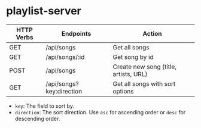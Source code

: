 # playlist-server

| HTTP Verbs | Endpoints                | Action                                |
| ---------- | ------------------------ | ------------------------------------- |
| GET        | /api/songs               | Get all songs                         |
| GET        | /api/songs/:id           | Get song by id                        |
| POST       | /api/songs               | Create new song (title, artists, URL) |
| GET        | /api/songs?key:direction | Get all songs with sort options       |

- `key`: The field to sort by.
- `direction`: The sort direction. Use `asc` for ascending order or `desc` for descending order.
